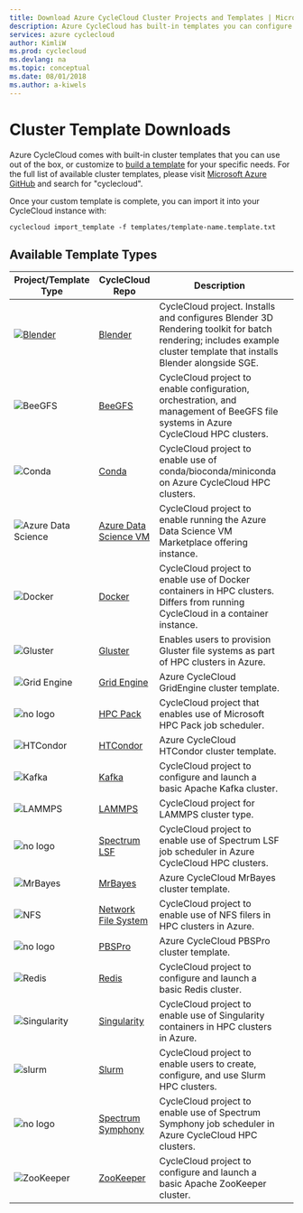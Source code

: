 ```yaml
---
title: Download Azure CycleCloud Cluster Projects and Templates | Microsoft Docs
description: Azure CycleCloud has built-in templates you can configure and edit to make your own custom templates.
services: azure cyclecloud
author: KimliW
ms.prod: cyclecloud
ms.devlang: na
ms.topic: conceptual
ms.date: 08/01/2018
ms.author: a-kiwels
---
```


# Cluster Template Downloads

Azure CycleCloud comes with built-in cluster templates that you can use out of the box, or customize to [build a template](cluster-templates.md) for your specific needs. For the full list of available cluster templates, please visit [Microsoft Azure GitHub](https://github.com/Azure?utf8=%E2%9C%93&q=cyclecloud&type=&language=) and search for "cyclecloud".

Once your custom template is complete, you can import it into your CycleCloud instance with:

```azurecli-interactive
cyclecloud import_template -f templates/template-name.template.txt
```

## Available Template Types

| Project/Template Type                                    | CycleCloud Repo                                             | Description                                                                                                                                                          |     |
| -------------------------------------------------------- | ---------------------------------------------------------------------------- | -------------------------------------------------------------------------------------------------------------------------------------------------------------------- | --- |
| [![Blender](~/media/index/blender.png)](https://blender.org)                 | [Blender](https://github.com/Azure/cyclecloud-blender)                       | CycleCloud project. Installs and configures Blender 3D Rendering toolkit for batch rendering; includes example cluster template that installs Blender alongside SGE. |     |
| ![BeeGFS](~/media/index/beegfs.png)                   | [BeeGFS](https://github.com/Azure/cyclecloud-beegfs)                         | CycleCloud project to enable configuration, orchestration, and management of BeeGFS file systems in Azure CycleCloud HPC clusters.                                   |     |
| ![Conda](~/media/index/conda.png)                     | [Conda](https://github.com/Azure/cyclecloud-conda)                           | CycleCloud project to enable use of conda/bioconda/miniconda on Azure CycleCloud HPC clusters.                                                                       |     |
| ![Azure Data Science](~/media/index/data-science.png) | [Azure Data Science VM](https://github.com/Azure/cyclecloud-data-science-vm) | CycleCloud project to enable running the Azure Data Science VM Marketplace offering instance.                                                                        |     |
| ![Docker](~/media/index/docker.png)                   | [Docker](https://github.com/Azure/cyclecloud-docker)                         | CycleCloud project to enable use of Docker containers in HPC clusters. Differs from running CycleCloud in a container instance.                                      |     |
| ![Gluster](~/media/index/gluster.png)                 | [Gluster](https://github.com/Azure/cyclecloud-gluster)                       | Enables users to provision Gluster file systems as part of HPC clusters in Azure.                                                                                    |     |
| ![Grid Engine](~/media/index/grid-engine.png)         | [Grid Engine](https://github.com/Azure/cyclecloud-gridengine)                | Azure CycleCloud GridEngine cluster template.                                                                                                                        |     |
| ![no logo](~/media/index/default.png)                 | [HPC Pack](https://github.com/Azure/cyclecloud-hpcpack)                      | CycleCloud project that enables use of Microsoft HPC Pack job scheduler.                                                                                             |     |
| ![HTCondor](~/media/index/htcondor.png)               | [HTCondor](https://github.com/Azure/cyclecloud-htcondor)                     | Azure CycleCloud HTCondor cluster template.                                                                                                                          |     |
| ![Kafka](~/media/index/kafka.png)                     | [Kafka](https://github.com/Azure/cyclecloud-kafka)                           | CycleCloud project to configure and launch a basic Apache Kafka cluster.                                                                                             |     |
| ![LAMMPS](~/media/index/lammps.png)                   | [LAMMPS](https://github.com/Azure/cyclecloud-lammps)                         | CycleCloud project for LAMMPS cluster type.                                                                                                                          |     |
| ![no logo](~/media/index/default.png)                 | [Spectrum LSF](https://github.com/Azure/cyclecloud-lsf)                      | CycleCloud project to enable use of Spectrum LSF job scheduler in Azure CycleCloud HPC clusters.                                                                     |     |
| ![MrBayes](~/media/index/mr-bayes.png)                | [MrBayes](https://github.com/Azure/cyclecloud-mrbayes)                       | Azure CycleCloud MrBayes cluster template.                                                                                                                           |     |
| ![NFS](~/media/index/nfs.png)                                                      | [Network File System](https://github.com/Azure/cyclecloud-nfs)               | CycleCloud project to enable use of NFS filers in HPC clusters in Azure.                                                                                             |     |
| ![no logo](~/media/index/default.png)                                                      | [PBSPro](https://github.com/Azure/cyclecloud-pbspro)                         | Azure CycleCloud PBSPro cluster template.                                                                                                                            |     |
| ![Redis](~/media/index/default.png)                                                         | [Redis](https://github.com/Azure/cyclecloud-redis)                           | CycleCloud project to configure and launch a basic Redis cluster.                                                                                                    |     |
| ![Singularity](~/media/index/singularity.png)                                                      | [Singularity](https://github.com/Azure/cyclecloud-singularity)               | CycleCloud project to enable use of Singularity containers in HPC clusters in Azure.                                                                                 |     |
| ![slurm](~/media/index/slurm.png)                                                      | [Slurm](https://github.com/Azure/cyclecloud-slurm)                           | CycleCloud project to enable users to create, configure, and use Slurm HPC clusters.                                                                                 |     |
| ![no logo](~/media/index/default.png)                                                      | [Spectrum Symphony](https://github.com/Azure/cyclecloud-symphony)            | CycleCloud project to enable use of Spectrum Symphony job scheduler in Azure CycleCloud HPC clusters.                                                                |     |
| ![ZooKeeper](~/media/index/zookeeper.png)                                                      | [ZooKeeper](https://github.com/Azure/cyclecloud-zookeeper)                   | CycleCloud project to configure and launch a basic Apache ZooKeeper cluster.                                                                                         |     |
